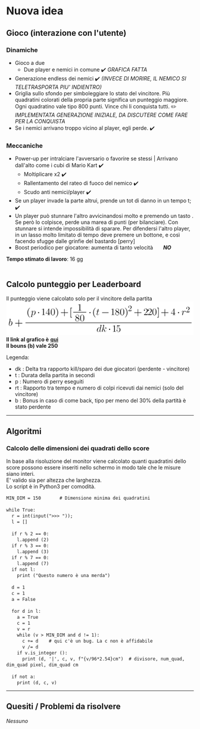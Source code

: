 # Nuova idea

## Gioco (interazione con l'utente)
### Dinamiche
- Gioco a due
  - Due player e nemici in comune            ✔️ _GRAFICA FATTA_
- Generazione endless dei nemici             ✔️ _(INVECE DI MORIRE, IL NEMICO SI TELETRASPORTA PIU' INDIENTRO)_
- Griglia sullo sfondo per simboleggiare lo stato del vincitore. Più quadratini colorati della propria parte significa un punteggio maggiore.
  Ogni quadratino vale tipo 800 punti. Vince chi li conquista tutti.    ✏️ _IMPLEMENTATA GENERAZIONE INIZIALE, DA DISCUTERE COME FARE PER LA CONQUISTA_
- Se i nemici arrivano troppo vicino al player, egli perde.     ✔️

### Meccaniche
- Power-up per intralciare l'avversario o favorire se stessi      | Arrivano dall'alto come i cubi di Mario Kart    ✔️
  - Moltiplicare x2                                     ✔️
  - Rallentamento del rateo di fuoco del nemico         ✔️ 
  - Scudo anti nemici/player                            ✔️ 
- Se un player invade la parte altrui, prende un tot di danno in un tempo t;    ✔️
- Un player può stunnare l'altro avvicinandosi molto e premendo un tasto . Se però lo colpisce, perde una marea di punti (per bilanciare).
  Con stunnare si intende impossibilità di sparare. Per difendersi l'altro player, in un lasso molto limitato di tempo deve premere un bottone, e così facendo sfugge
  dalle grinfie del bastardo [perry]
- Boost periodico per giocatore: aumenta di tanto velocità  &nbsp;&nbsp;&nbsp;&nbsp;&nbsp; _**NO**_
  
**Tempo stimato di lavoro**: 16 gg
<br><br>
## Calcolo punteggio per Leaderboard
Il punteggio viene calcolato solo per il vincitore della partita
![Equazione](./Formula_calcolo_score.png)
<br>**Il link al grafico è** [**qui**](https://www.desmos.com/calculator/evwekbh6lv)
<br>**Il bouns (b) vale 250**

Legenda:
 - dk : Delta tra rapporto kill/sparo dei due giocatori (perdente - vincitore)
 - t  : Durata della partita in secondi
 - p  : Numero di perry eseguiti
 - rt : Rapporto tra tempo e numero di colpi ricevuti dai nemici (solo del vincitore)
 - b  : Bonus in caso di come back, tipo per meno del 30% della partità è stato perdente

---------------
## Algoritmi
### Calcolo delle dimensioni dei quadrati dello score
In base alla risoluzione del monitor viene calcolato quanti quadratini dello score possono essere inseriti nello schermo in modo tale che le misure siano interi.
<br>E' valido sia per altezza che larghezza.
<br>Lo script è in Python3 per comodità.
```python3
MIN_DIM = 150       # Dimensione minima dei quadratini

while True:
  r = int(input(">>> "));
  l = []
  
  if r % 2 == 0:
    l.append (2)
  if r % 3 == 0:
    l.append (3)
  if r % 7 == 0:
    l.append (7)
  if not l:
    print ("Questo numero è una merda")
  
  d = 1
  c = 1
  a = False
  
  for d in l:
    a = True
    c = 1
    v = r
    while (v > MIN_DIM and d != 1):
      c += d    # qui c'è un bug. La c non è affidabile
      v /= d
    if v.is_integer ():
      print (d, '|', c, v, f"{v/96*2.54}cm")  # divisore, num_quad, dim_quad pixel, dim_quad cm
  
  if not a:
    print (d, c, v)
```
---------------

## Quesiti / Problemi da risolvere
 *Nessuno*
